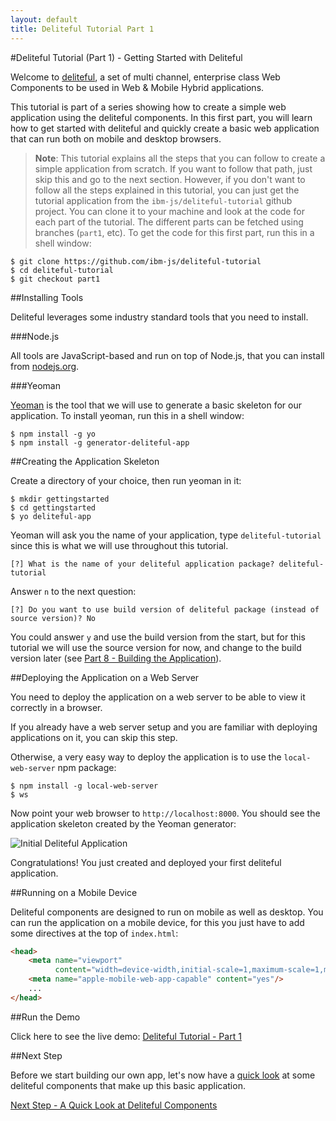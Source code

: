 ```yaml
---
layout: default
title: Deliteful Tutorial Part 1
---
```


#Deliteful Tutorial (Part 1) - Getting Started with Deliteful

Welcome to [deliteful](http://ibm-js.github.io/deliteful/index.html), a set of multi channel,
enterprise class Web Components to be used in Web & Mobile Hybrid applications.

This tutorial is part of a series showing how to create a simple web application using the deliteful 
components.
In this first part, you will learn how to get started with deliteful and quickly create a basic web 
application that can run both on mobile and desktop browsers.

> **Note**: This tutorial explains all the steps that you can follow to create a simple application from 
scratch. If you want to follow that path, just skip this and go to the next section.
However, if you don't want to follow all the steps explained in this tutorial,
you can just get the tutorial application from the `ibm-js/deliteful-tutorial` github project.
You can clone it to your machine and look at the code for each part of the tutorial. The different parts can 
be fetched using branches (`part1`, etc). To get the code for this first part, run this in a shell window:
```
$ git clone https://github.com/ibm-js/deliteful-tutorial
$ cd deliteful-tutorial
$ git checkout part1
```

##Installing Tools

Deliteful leverages some industry standard tools that you need to install.

###Node.js

All tools are JavaScript-based and run on top of Node.js, that you can install from
[nodejs.org](http://nodejs.org/).

###Yeoman

[Yeoman](http://yeoman.io) is the tool that we will use to generate a basic skeleton for our application.
To install yeoman, run this in a shell window:

```
$ npm install -g yo
$ npm install -g generator-deliteful-app
```

##Creating the Application Skeleton

Create a directory of your choice, then run yeoman in it:

```
$ mkdir gettingstarted
$ cd gettingstarted
$ yo deliteful-app
```

Yeoman will ask you the name of your application, type `deliteful-tutorial` since this is what we will use
throughout this tutorial.

```
[?] What is the name of your deliteful application package? deliteful-tutorial
```

Answer `n` to the next question:

```
[?] Do you want to use build version of deliteful package (instead of source version)? No
```

You could answer `y` and use the build version from the start, but for this tutorial we will use the source
version for now, and change to the build version later
(see [Part 8 - Building the Application](Part8Build.md)).

##Deploying the Application on a Web Server

You need to deploy the application on a web server to be able to view it correctly in a browser.

If you already have a web server setup and you are familiar with deploying applications on it, you can skip
this step.

Otherwise, a very easy way to deploy the application is to use the `local-web-server` npm package:

```
$ npm install -g local-web-server
$ ws
```

Now point your web browser to `http://localhost:8000`. You should see the application skeleton created by the
Yeoman generator:

![Initial Deliteful Application](images/initial.png)

Congratulations! You just created and deployed your first deliteful application.

##Running on a Mobile Device

Deliteful components are designed to run on mobile as well as desktop. You can run the application on a mobile
device, for this you just have to add some directives at the top of `index.html`:

```html
<head>
    <meta name="viewport"
          content="width=device-width,initial-scale=1,maximum-scale=1,minimum-scale=1,user-scalable=no"/>
    <meta name="apple-mobile-web-app-capable" content="yes"/>
    ...
</head>
```

##Run the Demo

Click here to see the live demo:
[Deliteful Tutorial - Part 1](http://ibm-js.github.io/deliteful-tutorial/runnable/part1/index.html)

##Next Step

Before we start building our own app, let's now have a [quick look](Part2QuickLook.md) at some deliteful
components that make up this basic application.

[Next Step - A Quick Look at Deliteful Components](Part2QuickLook.md)
